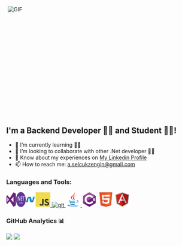 <img align="right" alt="GIF" src="https://github.com/abhisheknaiidu/abhisheknaiidu/blob/master/code.gif?raw=true" width="500" height="320" />

## I'm a Backend Developer 👨‍💻 and Student 👨‍🎓!
- 🌱 I’m currently learning 👨‍🎓
- 👯 I’m looking to collaborate with other .Net developer 👩‍💻
- 📄 Know about my experiences on [My Linkedin Profile](https://www.linkedin.com/in/ahmet-sel%C3%A7uk-zengin-3807401a4/)
- 📫 How to reach me: [a.selcukzengin@gmail.com](mailto:a.selcukzengin@gmail.com)


<h3 align="left">Languages and Tools:</h3>
<p align="left"> 
<a href="https://developer.mozilla.org/en-US/docs/Web/JavaScript" target="_blank"> <img src="https://raw.githubusercontent.com/devicons/devicon/master/icons/javascript/javascript-original.svg" alt="javascript" width="40" height="40"/> </a> 
<a href="https://git-scm.com/" target="_blank"> <img src="https://www.vectorlogo.zone/logos/git-scm/git-scm-icon.svg" alt="git" width="40" height="40"/> </a> 
<a href="https://www.java.com" target="_blank"> <img src="https://raw.githubusercontent.com/devicons/devicon/master/icons/java/java-original.svg" alt="java" width="40" height="40"/> </a>
<a href="https://www.w3schools.com/cs/" target="_blank"> <img src="https://github.com/devicons/devicon/blob/master/icons/csharp/csharp-original.svg" alt="csharp" width="40" height="40"/></a>
<a href="https://www.w3schools.com/html/" target="_blank"> <img src="https://github.com/devicons/devicon/blob/master/icons/html5/html5-original.svg" alt="html5" width="40" height="40"/></a>
<a href="https://www.w3schools.com/angular/" target="_blank"> <img src="https://github.com/devicons/devicon/blob/master/icons/angularjs/angularjs-original.svg" alt="html5" width="40" height="40"/></a>
<a href="#" target="_blank"> <img align="left" alt="Visual Studio" width="26px" src="https://github.com/devicons/devicon/blob/master/icons/visualstudio/visualstudio-plain.svg" alt="visual studio" width="40" height="40"/></a>
<a href="#" target="_blank"> <img align="left" alt=".Net Core" width="26px" src="https://github.com/devicons/devicon/blob/master/icons/dotnetcore/dotnetcore-original.svg" width="40" height="40"/></a>
<a href="#" target="_blank"> <img align="left" alt=".Net" width="26px" src="https://github.com/devicons/devicon/blob/master/icons/dot-net/dot-net-original.svg" width="40" height="40"/></a>


### GitHub Analytics 📊

<img height="180em" align="center" src="https://github-readme-stats.vercel.app/api?username=ahmetselcukzengin&show_icons=true&locale=en&theme=algolia&include_all_commits=true&count_private=true"/>
  <img height="180em" align="center" src="https://github-readme-stats.vercel.app/api/top-langs?username=ahmetselcukzengin&show_icons=true&locale=en&layout=compact&langs_count=8&theme=algolia"/>

<br />
